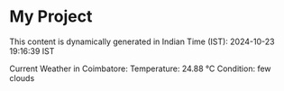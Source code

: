 # My Project

This content is dynamically generated in Indian Time (IST): 2024-10-23 19:16:39 IST


Current Weather in Coimbatore:
Temperature: 24.88 °C
Condition: few clouds
